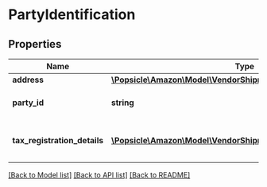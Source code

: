 # PartyIdentification

## Properties
Name | Type | Description | Notes
------------ | ------------- | ------------- | -------------
**address** | [**\Popsicle\Amazon\Model\VendorShipments\Address**](Address.md) |  | [optional] 
**party_id** | **string** | Assigned identification for the party. | 
**tax_registration_details** | [**\Popsicle\Amazon\Model\VendorShipments\TaxRegistrationDetails[]**](TaxRegistrationDetails.md) | Tax registration details of the entity. | [optional] 

[[Back to Model list]](../../README.md#documentation-for-models) [[Back to API list]](../../README.md#documentation-for-api-endpoints) [[Back to README]](../../README.md)

